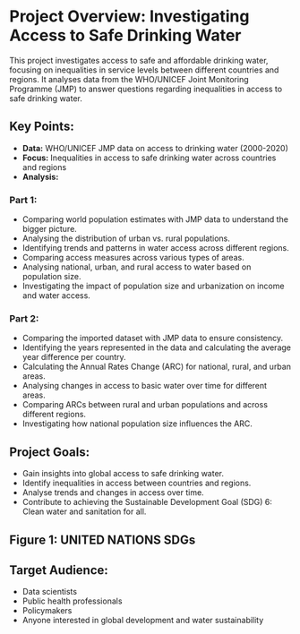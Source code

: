 # Project Overview: Investigating Access to Safe Drinking Water

This project investigates access to safe and affordable drinking water, focusing on inequalities in service levels between different countries and regions. It analyses data from the WHO/UNICEF Joint Monitoring Programme (JMP) to answer questions regarding inequalities in access to safe drinking water.

## Key Points:

- **Data:** WHO/UNICEF JMP data on access to drinking water (2000-2020)
- **Focus:** Inequalities in access to safe drinking water across countries and regions
- **Analysis:**

### Part 1:
- Comparing world population estimates with JMP data to understand the bigger picture.
- Analysing the distribution of urban vs. rural populations.
- Identifying trends and patterns in water access across different regions.
- Comparing access measures across various types of areas.
- Analysing national, urban, and rural access to water based on population size.
- Investigating the impact of population size and urbanization on income and water access.

### Part 2:
- Comparing the imported dataset with JMP data to ensure consistency.
- Identifying the years represented in the data and calculating the average year difference per country.
- Calculating the Annual Rates Change (ARC) for national, rural, and urban areas.
- Analysing changes in access to basic water over time for different areas.
- Comparing ARCs between rural and urban populations and across different regions.
- Investigating how national population size influences the ARC.

## Project Goals:

- Gain insights into global access to safe drinking water.
- Identify inequalities in access between countries and regions.
- Analyse trends and changes in access over time.
- Contribute to achieving the Sustainable Development Goal (SDG) 6: Clean water and sanitation for all.

## Figure 1: UNITED NATIONS SDGs

## Target Audience:

- Data scientists
- Public health professionals
- Policymakers
- Anyone interested in global development and water sustainability
